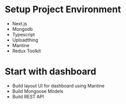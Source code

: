 # Setup Project Environment

-   Next.js
-   Mongodb
-   Typescript
-   Uploadthing
-   Mantine
-   Redux Toolkit

# Start with dashboard

-   Build layout UI for dashboard using Mantine
-   Build Mongoose Models
-   Build REST API
